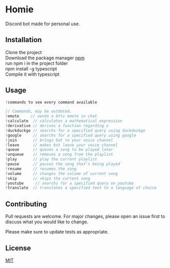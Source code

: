 # Homie

Discord bot made for personal use.

## Installation

Clone the project<br/>
Download the package manager [npm](https://www.npmjs.com)<br/>
run npm i in the project folder<br/>
npm install -g typescript<br/>
Compile it with typescript

## Usage

```js
!commands to see every command available

// Commands, may be outdated.
!emote     // sends a bttv emote in chat
!calculate  // calculates a mathematical expression
!derivative // derives a function regarding x
!duckduckgo // searchs for a specified query using duckduckgo
!google     // searchs for a specified query using google
!join       // brings bot to your voice channel
!leave      // makes bot leave your voice channel
!queue      // queues a song to be played later
!unqueue    // removes a song from the playlist
!play       // play the current playlist
!pause      // pauses the song that's being played
!resume     // resumes the song
!volume     // changes the volume of current song
!skip       // skips the current song
!youtube     // searchs for a specified query on youtube
!translate  // translates a specified text to a language of choice
```

## Contributing

Pull requests are welcome. For major changes, please open an issue first to discuss what you would like to change.

Please make sure to update tests as appropriate.

## License

[MIT](https://choosealicense.com/licenses/mit/)
